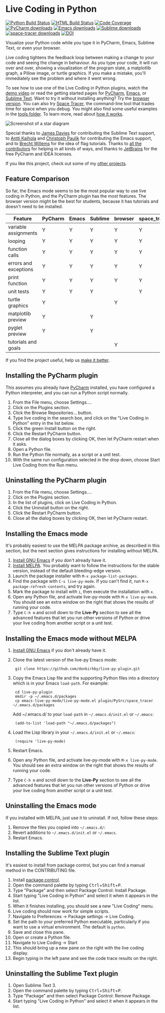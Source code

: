 Live Coding in Python
=====================

[![Python Build Status]][actions]
[![HTML Build Status]][actions]
[![Code Coverage]][codecov]
[![PyCharm downloads]][pycharm plugin]
[![Emacs downloads]][emacs plugin]
[![Sublime downloads]][sublime plugin]
[![space-tracer downloads]][space-tracer]
[![DOI]][zenodo]

Visualize your Python code while you type it in PyCharm, Emacs, Sublime Text, or
even your browser.

[Python Build Status]: https://github.com/donkirkby/live-py-plugin/actions/workflows/py-build.yml/badge.svg?branch=master
[HTML Build Status]: https://github.com/donkirkby/live-py-plugin/actions/workflows/html-build.yml/badge.svg?branch=master
[actions]: https://github.com/donkirkby/live-py-plugin/actions
[Code Coverage]: https://codecov.io/github/donkirkby/live-py-plugin/coverage.svg?branch=master
[codecov]: https://codecov.io/github/donkirkby/live-py-plugin?branch=master
[PyCharm downloads]: https://img.shields.io/jetbrains/plugin/d/9742?label=PyCharm%20%E2%86%93
[pycharm plugin]: https://plugins.jetbrains.com/plugin/9742
[Emacs downloads]: https://img.shields.io/badge/Emacs%20%E2%86%93-371k-brightgreen
[emacs plugin]: https://melpa.org/#/live-py-mode
[Sublime downloads]: https://img.shields.io/packagecontrol/dt/Live%20Coding%20in%20Python?label=Sublime%20%E2%86%93
[sublime plugin]: https://packagecontrol.io/packages/Live%20Coding%20in%20Python
[space-tracer downloads]: https://static.pepy.tech/personalized-badge/space-tracer?left_color=grey&right_color=brightgreen&left_text=space-tracer%20%E2%86%93
[space-tracer]: https://pypi.org/project/space-tracer/
[DOI]: https://zenodo.org/badge/4332096.svg
[zenodo]: https://zenodo.org/badge/latestdoi/4332096
Live coding tightens the feedback loop between making a change to your code
and seeing the change in behaviour. As you type your code, it will run over and
over, showing a visualization of the program state, a matplotlib graph, a
Pillow image, or turtle graphics. If you make a mistake, you'll immediately see
the problem and where it went wrong.

To see how to use one of the Live Coding in Python plugins, watch the
[demo video][video] or read the getting started pages for [PyCharm], [Emacs],
or [Sublime Text]. Want to try it without installing anything? Try the
[browser version]. You can also try [Space Tracer], the command-line tool that
trades time for space when you debug. You might also find some useful examples
in the [tools folder][tools]. To learn more, read about [how it works][how].

![Screenshot of a star diagram][screenshot]

Special thanks to [James Davies] for contributing the Sublime Text support,
to [Antti Kaihola][akaihola] and [Christoph Paulik][cpaulik] for
contributing the Emacs support, and to [Brecht Willems] for the idea of flag
tutorials. Thanks to [all the contributors][hatrack] for
helping in all kinds of ways, and thanks to [JetBrains] for the free PyCharm and
IDEA licenses.

If you like this project, check out some of my [other projects][projects].

[how]: http://donkirkby.github.io/live-py-plugin/howitworks.html
[screenshot]: https://donkirkby.github.io/live-py-plugin/images/demo_star.png
[akaihola]: https://github.com/akaihola
[cpaulik]: https://github.com/cpaulik
[JetBrains]: https://www.jetbrains.com/?from=live-py-plugin
[browser version]: https://donkirkby.github.io/live-py-plugin/demo/
[PyCharm]: https://donkirkby.github.io/live-py-plugin/starting_pycharm.html
[Emacs]: https://donkirkby.github.io/live-py-plugin/starting_emacs.html
[Sublime Text]: https://donkirkby.github.io/live-py-plugin/starting_sublime_text.html
[Space Tracer]: https://donkirkby.github.io/live-py-plugin/space_tracer.html
[James Davies]: https://github.com/Derfies
[Brecht Willems]: https://github.com/BTWS2

Feature Comparison
------------------
So far, the Emacs mode seems to be the most popular way to use live coding in
Python, and the PyCharm plugin has the most features. The browser version might
be the best for students, because it has tutorials and doesn't need to be
installed.


| Feature              | PyCharm |  Emacs  | Sublime | browser | space_tracer |
| -------------------- | ------- | ------- | ------- | ------- | ------------ |
| variable assignments |    Y    |    Y    |    Y    |    Y    |       Y      |
| looping              |    Y    |    Y    |    Y    |    Y    |       Y      |
| function calls       |    Y    |    Y    |    Y    |    Y    |       Y      |
| errors and exceptions|    Y    |    Y    |    Y    |    Y    |       Y      |
| print function       |    Y    |    Y    |    Y    |    Y    |       Y      |
| unit tests           |    Y    |    Y    |    Y    |         |       Y      |
| turtle graphics      |    Y    |         |         |    Y    |              |
| matplotlib preview   |    Y    |         |    Y    |         |              |
| pyglet preview       |    Y    |         |    Y    |         |              |
| tutorials and goals  |         |         |         |    Y    |              |

If you find the project useful, help us [make it better][contributing].


Installing the PyCharm plugin
-----------------------------
This assumes you already have [PyCharm] installed, you have configured a
Python interpreter, and you can run a Python script normally.

1. From the File menu, choose Settings....
2. Click on the Plugins section.
3. Click the Browse Repositories... button.
4. Type live coding in the search box, and click on the "Live Coding in Python"
   entry in the list below.
5. Click the green Install button on the right.
6. Click the Restart PyCharm button.
7. Close all the dialog boxes by clicking OK, then let PyCharm restart when it
   asks.
8. Open a Python file.
9. Run the Python file normally, as a script or a unit test.
10. With the same run configuration selected in the drop down, choose Start
    Live Coding from the Run menu.

Uninstalling the PyCharm plugin
-------------------------------
1. From the File menu, choose Settings....
2. Click on the Plugins section.
3. In the list of plugins, click on Live Coding in Python.
4. Click the Uninstall button on the right.
5. Click the Restart PyCharm button.
6. Close all the dialog boxes by clicking OK, then let PyCharm restart.

Installing the Emacs mode
-------------------------
It's probably easiest to use the MELPA package archive, as described in this
section, but the next section gives instructions for installing without MELPA.

1. [Install GNU Emacs] if you don't already have it.
2. [Install MELPA][melpa]. You probably want to follow the instructions
   for the stable version, instead of the default bleeding-edge version.
3. Launch the package installer with `M-x package-list-packages`.
4. Find the package with `C-s live-py-mode`. If you can't find it, run
   `M-x package-refresh-contents`, and try again.
5. Mark the package to install with `i`, then execute the installation with
   `x`.
6. Open any Python file, and activate live-py-mode with `M-x live-py-mode`.
   You should see an extra window on the right that shows the results of running
   your code.
7. Type `C-h m` and scroll down to the **Live-Py** section to see all the
   advanced features that let you run other versions of Python or drive your
   live coding from another script or a unit test.

[melpa]: https://melpa.org/#/getting-started

Installing the Emacs mode without MELPA
---------------------------------------
1. [Install GNU Emacs] if you don't already have it.
2. Clone the latest version of the live-py Emacs mode:

        git clone https://github.com/donkirkby/live-py-plugin.git

3. Copy the Emacs Lisp file and the supporting Python files into a directory
   which is in your Emacs `load-path`. For example:

        cd live-py-plugin
        mkdir -p ~/.emacs.d/packages
        cp emacs-live-py-mode/live-py-mode.el plugin/PySrc/space_tracer ~/.emacs.d/packages

   Add ~/.emacs.d/ to your `load-path` in `~/.emacs.d/init.el` or `~/.emacs`:

        (add-to-list 'load-path "~/.emacs.d/packages")
4. Load the Lisp library in your `~/.emacs.d/init.el` or `~/.emacs`:

        (require 'live-py-mode)
5. Restart Emacs.
6. Open any Python file, and activate live-py-mode with `M-x live-py-mode`.
   You should see an extra window on the right that shows the results of running
   your code.
7. Type `C-h m` and scroll down to the **Live-Py** section to see all the
    advanced features that let you run other versions of Python or drive your
    live coding from another script or a unit test.

Uninstalling the Emacs mode
---------------------------
If you installed with MELPA, just use it to uninstall. If not, follow these
steps:

1. Remove the files you copied into `~/.emacs.d/`:
2. Revert additions to `~/.emacs.d/init.el` or `~/.emacs`.
3. Restart Emacs.

Installing the Sublime Text plugin
----------------------------------
It's easiest to install from package control, but you can find a manual method
in the CONTRIBUTING file.

1. Install [package control].
2. Open the command palette by typing
    <kbd>Ctrl</kbd>+<kbd>Shift</kbd>+<kbd>P</kbd>.
3. Type "Package" and then select Package Control: Install Package.
4. Start typing "Live Coding in Python" and select it when it appears in the
    list.
5. When it finishes installing, you should see a new "Live Coding" menu.
6. Live coding should now work for simple scripts.
7. Navigate to Preferences -> Package settings -> Live Coding.
8. Set the path to your preferred Python executable, particularly if you want to
    use a virtual environment. The default is `python`.
9. Save and close this pane.
10. Open or create a Python file.
11. Navigate to Live Coding -> Start
12. This should bring up a new pane on the right with the live coding display.
13. Begin typing in the left pane and see the code trace results on the right.

[package control]: https://packagecontrol.io/installation

Uninstalling the Sublime Text plugin
------------------------------------

1. Open Sublime Text 3.
2. Open the command palette by typing
    <kbd>Ctrl</kbd>+<kbd>Shift</kbd>+<kbd>P</kbd>.
3. Type "Package" and then select Package Control: Remove Package.
4. Start typing "Live Coding in Python" and select it when it appears in the
    list.

[video]: https://www.youtube.com/watch?v=Vdr2l3yNFH4
[Install GNU Emacs]: http://www.gnu.org/software/emacs/
[tools]: https://github.com/donkirkby/live-py-plugin/tree/master/test/PySrc/tools
[projects]: https://donkirkby.github.io/
[contributing]: https://github.com/donkirkby/live-py-plugin/blob/master/CONTRIBUTING.md
[hatrack]: https://labhr.github.io/hatrack/#repo=donkirkby/live-py-plugin
